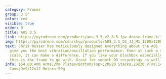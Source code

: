 ```yaml
---
category: Frames
group: 3.5"
color: red
visible: true
order: 9
title: AOS 3.5
link: https://pyrodrone.com/products/aos-3-5-v2-3-5-fpv-drone-frame-kit
img: https://pyrodrone.com/cdn/shop/products/AOS_3.5_O3_JJ_M1_1200x1200.jpg?v=1677022115
text: Chris Rosser has meticulously designed everything about the AOS frames to
  give you the best vibration/oscillation performance. Even at such a small
  scale, it can make a difference. If you like your blackbox especially clean,
  this is the frame to go with. Great for smooth O3 recordings as well
info: $54.00;4mm Arms;2mm Plates<Bottom/Top>;20x20 Stacks;20x20 VTXs;14/20mm
  Cams;9x9/12x12 Motors;50g
---
```

